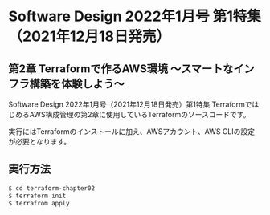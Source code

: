# Software Design 2022年1月号 第1特集（2021年12月18日発売）

## 第2章 Terraformで作るAWS環境 〜スマートなインフラ構築を体験しよう〜

Software Design 2022年1月号（2021年12月18日発売）第1特集 TerraformではじめるAWS構成管理の第2章に使用しているTerraformのソースコードです。

実行にはTerraformのインストールに加え、AWSアカウント、AWS CLIの設定が必要となります。

## 実行方法

```bash
$ cd terraform-chapter02
$ terraform init
$ terrafrom apply
```
